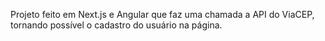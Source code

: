 Projeto feito em Next.js e Angular que faz uma chamada a API do ViaCEP, tornando possível o cadastro do usuário na página.

